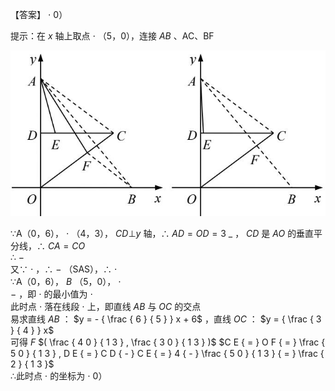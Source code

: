 【答案】 $\cdot$ 0）

提示：在 $x$ 轴上取点 $\cdot$ （5，0），连接 $A B$ 、AC、BF

![](<../../qs_image_DB/专题2-6__逆等线之乾坤大挪移（解析版）/b99157cbc530943fd6fcbe58ff78aa26ff596d3056eaf8ef5066f845e6773aa6.jpg>)

∵A（0，6）， $\cdot$ （4，3）， $C D \bot y$ 轴，∴ $A D { = } O D { = } 3$ $\_$ ， $C D$ 是 $A O$ 的垂直平分线，∴ $C A { = } C O$   
∴ $-$   
又∵ $\cdot$ ，∴ $-$ （SAS），∴ $\cdot$   
∵A（0，6）， $B$ （5，0）， $\cdot$   
$-$ ，即 $\cdot$ 的最小值为 $\cdot$   
此时点 $\cdot$ 落在线段 $\cdot$ 上，即直线 $A B$ 与 $O C$ 的交点  
易求直线 $A B$ ： $y = - { \frac { 6 } { 5 } } x + 6$ ，直线 $O C$ ： $y = { \frac { 3 } { 4 } } x$   
可得 $F$ $( \frac { 4 0 } { 1 3 } , \frac { 3 0 } { 1 3 } )$ $C E { = } O F { = } \frac { 5 0 } { 1 3 } , D E { = } C D { - } C E { = } 4 { - } \frac { 5 0 } { 1 3 } { = } \frac { 2 } { 1 3 }$   
∴此时点 $\cdot$ 的坐标为 $\cdot$ 0）
